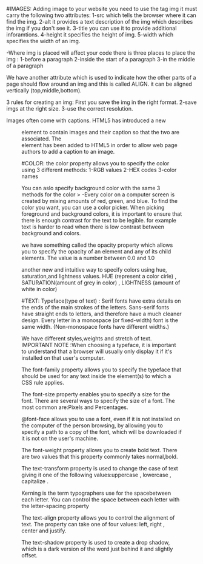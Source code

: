#IMAGES:
Adding image to your website you need to use the tag img it must carry the following two attributes:
1-src which tells the browser where it can find the img.
2-alt it provides a text description of the img which describes the img if you don't see it.
3-title you can use it to provide additional inforamtions.
4-height it specifies the height of img.
5-width which specifies the width of an img.

-Where img is placed will affect your code there is three places to place the img :
1-before a paragraph
2-inside the start of a paragraph
3-in the middle of a paragraph

We have another attribute which is used to indicate how the other parts of a page should flow around 
an img and this is called ALIGN.
it can be aligned vertically (top,middle,bottom).

3 rules for creating an img:
First you save the img in the right format.
2-save imgs at the right size.
3-use the correct resolution.

Images often come with captions. HTML5 has introduced a new <figure> element to contain images and 
their caption so that the two are associated. 
The <figcaption> element has been added to HTML5 in order to allow web page authors to add
a caption to an image.

#COLOR:
the color property allows you to specify the color using 3 different methods:
1-RGB values
2-HEX codes
3-color names

You can aslo specify background color with the same 3 methods for the color >
-Every color on a computer screen is created by mixing amounts of red,
green, and blue. To find the color you want, you can use a color picker.
When picking foreground and background colors, it is important to ensure that there is
enough contrast for the text to be legible.
for example text is harder to read when there is low contrast between background and colors.

we have something called the opacity property which allows you to
specify the opacity of an element and any of its child elements.
The value is a number between 0.0 and 1.0

another new and intuitive way to specify colors using hue, saturation,and lightness values.
HUE (represent a color cirle) , SATURATION(amount of grey in color) , LIGHTNESS (amount of white in color)


#TEXT:
Typeface(type of text) :
Serif fonts have extra details on the ends of the main strokes of the letters. 
Sans-serif fonts have straight ends to letters, and therefore have a much cleaner design.
Every letter in a monospace (or fixed-width) font is the same
width. (Non-monospace fonts have different widths.)

We have different styles,weights and stretch of text.
IMPORTANT NOTE :When choosing
a typeface, it is important to understand that a browser will usually
only display it if it's installed on that user's computer.

The font-family property allows you to specify the typeface that should be used for
any text inside the element(s) to which a CSS rule applies.

The font-size property enables you to specify a size for the
font. There are several ways to specify the size of a font. The
most common are:Pixels and Percentages.

@font-face allows you to use a font, even if it is not installed
on the computer of the person browsing, by allowing you to
specify a path to a copy of the font, which will be downloaded if
it is not on the user's machine.

The font-weight property allows you to create bold text.
There are two values that this property commonly takes normal,bold.

The text-transform property is used to change the case of text giving it one of the following
values:uppercase , lowercase , capitalize .

Kerning is the term typographers use for the spacebetween each letter. You can
control the space between each letter with the letter-spacing property

The text-align property allows you to control the alignment of
text. The property can take one of four values: left, right , center and justify.

The text-shadow property is used to create a drop shadow, which is a dark version
of the word just behind it and slightly offset.
